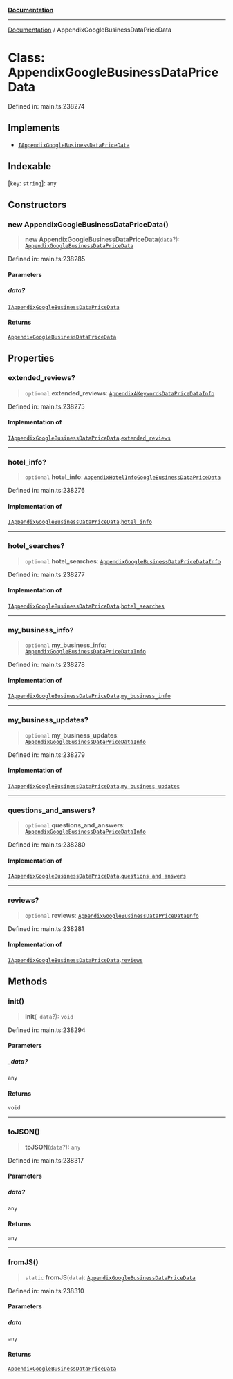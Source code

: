 [**Documentation**](../README.md)

***

[Documentation](../README.md) / AppendixGoogleBusinessDataPriceData

# Class: AppendixGoogleBusinessDataPriceData

Defined in: main.ts:238274

## Implements

- [`IAppendixGoogleBusinessDataPriceData`](../interfaces/IAppendixGoogleBusinessDataPriceData.md)

## Indexable

\[`key`: `string`\]: `any`

## Constructors

### new AppendixGoogleBusinessDataPriceData()

> **new AppendixGoogleBusinessDataPriceData**(`data`?): [`AppendixGoogleBusinessDataPriceData`](AppendixGoogleBusinessDataPriceData.md)

Defined in: main.ts:238285

#### Parameters

##### data?

[`IAppendixGoogleBusinessDataPriceData`](../interfaces/IAppendixGoogleBusinessDataPriceData.md)

#### Returns

[`AppendixGoogleBusinessDataPriceData`](AppendixGoogleBusinessDataPriceData.md)

## Properties

### extended\_reviews?

> `optional` **extended\_reviews**: [`AppendixAKeywordsDataPriceDataInfo`](AppendixAKeywordsDataPriceDataInfo.md)

Defined in: main.ts:238275

#### Implementation of

[`IAppendixGoogleBusinessDataPriceData`](../interfaces/IAppendixGoogleBusinessDataPriceData.md).[`extended_reviews`](../interfaces/IAppendixGoogleBusinessDataPriceData.md#extended_reviews)

***

### hotel\_info?

> `optional` **hotel\_info**: [`AppendixHotelInfoGoogleBusinessDataPriceData`](AppendixHotelInfoGoogleBusinessDataPriceData.md)

Defined in: main.ts:238276

#### Implementation of

[`IAppendixGoogleBusinessDataPriceData`](../interfaces/IAppendixGoogleBusinessDataPriceData.md).[`hotel_info`](../interfaces/IAppendixGoogleBusinessDataPriceData.md#hotel_info)

***

### hotel\_searches?

> `optional` **hotel\_searches**: [`AppendixGoogleBusinessDataPriceDataInfo`](AppendixGoogleBusinessDataPriceDataInfo.md)

Defined in: main.ts:238277

#### Implementation of

[`IAppendixGoogleBusinessDataPriceData`](../interfaces/IAppendixGoogleBusinessDataPriceData.md).[`hotel_searches`](../interfaces/IAppendixGoogleBusinessDataPriceData.md#hotel_searches)

***

### my\_business\_info?

> `optional` **my\_business\_info**: [`AppendixGoogleBusinessDataPriceDataInfo`](AppendixGoogleBusinessDataPriceDataInfo.md)

Defined in: main.ts:238278

#### Implementation of

[`IAppendixGoogleBusinessDataPriceData`](../interfaces/IAppendixGoogleBusinessDataPriceData.md).[`my_business_info`](../interfaces/IAppendixGoogleBusinessDataPriceData.md#my_business_info)

***

### my\_business\_updates?

> `optional` **my\_business\_updates**: [`AppendixGoogleBusinessDataPriceDataInfo`](AppendixGoogleBusinessDataPriceDataInfo.md)

Defined in: main.ts:238279

#### Implementation of

[`IAppendixGoogleBusinessDataPriceData`](../interfaces/IAppendixGoogleBusinessDataPriceData.md).[`my_business_updates`](../interfaces/IAppendixGoogleBusinessDataPriceData.md#my_business_updates)

***

### questions\_and\_answers?

> `optional` **questions\_and\_answers**: [`AppendixGoogleBusinessDataPriceDataInfo`](AppendixGoogleBusinessDataPriceDataInfo.md)

Defined in: main.ts:238280

#### Implementation of

[`IAppendixGoogleBusinessDataPriceData`](../interfaces/IAppendixGoogleBusinessDataPriceData.md).[`questions_and_answers`](../interfaces/IAppendixGoogleBusinessDataPriceData.md#questions_and_answers)

***

### reviews?

> `optional` **reviews**: [`AppendixGoogleBusinessDataPriceDataInfo`](AppendixGoogleBusinessDataPriceDataInfo.md)

Defined in: main.ts:238281

#### Implementation of

[`IAppendixGoogleBusinessDataPriceData`](../interfaces/IAppendixGoogleBusinessDataPriceData.md).[`reviews`](../interfaces/IAppendixGoogleBusinessDataPriceData.md#reviews)

## Methods

### init()

> **init**(`_data`?): `void`

Defined in: main.ts:238294

#### Parameters

##### \_data?

`any`

#### Returns

`void`

***

### toJSON()

> **toJSON**(`data`?): `any`

Defined in: main.ts:238317

#### Parameters

##### data?

`any`

#### Returns

`any`

***

### fromJS()

> `static` **fromJS**(`data`): [`AppendixGoogleBusinessDataPriceData`](AppendixGoogleBusinessDataPriceData.md)

Defined in: main.ts:238310

#### Parameters

##### data

`any`

#### Returns

[`AppendixGoogleBusinessDataPriceData`](AppendixGoogleBusinessDataPriceData.md)
